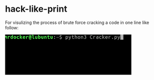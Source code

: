 # hack-like-print
For visulizing the process of brute force cracking a code in one line like follow:

![](cracker.gif)

